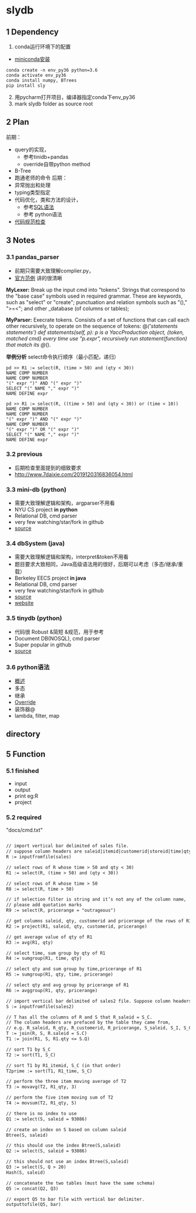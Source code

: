 # slydb

## 1 Dependency
1. conda运行环境下的配置
- [miniconda安装](https://docs.conda.io/en/latest/miniconda.html)
```conda
conda create -n env_py36 python=3.6
conda activate env_py36
conda install numpy, BTrees
pip install sly
```
2. 用pycharm打开项目，编译器指定conda下env_py36
3. mark slydb folder as source root

## 2 Plan

前期：
- query的实现，
    - 参考tinidb+pandas
    - override自带python method
- B-Tree
- 跑通老师的命令
后期：
- 异常抛出和处理
- typing类型指定
- 代码优化，类和方法的设计，
    - 参考[SQL语法](https://www.w3school.com.cn/sql/index.asp)
    - 参考 python语法
- [代码规范检查](https://zh-google-styleguide.readthedocs.io/en/latest/google-python-styleguide/contents/)



## 3 Notes
### 3.1 pandas_parser
- 前期只需要大致理解complier.py，
- [官方范例](https://sly.readthedocs.io/en/latest/sly.html#writing-a-lexer)
讲的很清晰

**MyLexer:** Break up the input cmd into "tokens".
Strings that correspond to the "base case" symbols used in required grammar.
These are keywords, such as "select" or "create";
punctuation and relation symbols such as "()," ">=<";
and other _database (of columns or tables);

**MyParser:** Execrate tokens.
Consists of a set of functions that can call each other recursively,
to operate on the sequence of tokens:
        @_('statements statements')
        def statements(self, p):
p is a YaccProduction object, {token, matched cmd}
every time use "p.expr", recursively run statement(function) that match its @_().

**举例分析**
select命令执行顺序（最小匹配，递归）
```
pd >> R1 := select(R, (time > 50) and (qty < 30))
NAME COMP NUMBER
NAME COMP NUMBER
"(" expr ")" AND "(" expr ")"
SELECT "(" NAME "," expr ")"
NAME DEFINE expr

pd >> R1 := select(R, ((time > 50) and (qty < 30)) or (time < 10))
NAME COMP NUMBER
NAME COMP NUMBER
"(" expr ")" AND "(" expr ")"
NAME COMP NUMBER
"(" expr ")" OR "(" expr ")"
SELECT "(" NAME "," expr ")"
NAME DEFINE expr
```


### 3.2 previous
- 后期检查里面提到的细致要求
- http://www.7daixie.com/2019120316836054.html

### 3.3 mini-db (python)
- 需要大致理解逻辑和架构，argparser不用看
- NYU CS project **in python**
- Relational DB, cmd parser
- very few watching/star/fork in github
- [source](https://github.com/samarthtambad/mini-db)

### 3.4 dbSystem (java)
- 需要大致理解逻辑和架构，interpret&token不用看
- 题目要求大致相同，Java高级语法用的很好，后期可以考虑（多态/继承/重载）
- Berkeley EECS project **in java**
- Relational DB, cmd parser
- very few watching/star/fork in github
- [source](https://github.com/timkchan/dbSystem)
- [website](https://inst.eecs.berkeley.edu/~cs61b/fa15/hw/proj1/)


### 3.5 tinydb (python)
- 代码很 Robust &简短 &规范，用于参考
- Document DB(NOSQL), cmd parser
- Super popular in github
- [source]()

### 3.6 python语法
- [概述](https://blog.csdn.net/mk1843109092/article/details/96968465?utm_medium=distribute.pc_relevant.none-task-blog-title-2&spm=1001.2101.3001.4242)
- 多态
- 继承
- [Override](https://docs.python.org/zh-cn/3/reference/datamodel.html#special-method-names)
- 装饰器@
- lambda, filter, map

## directory


## 5 Function
### 5.1 finished
- input
- output
- print eg:R
- project
### 5.2 required
"docs/cmd.txt"
```txt

// import vertical bar delimited of sales file.
// suppose column headers are saleid|itemid|customerid|storeid|time|qty|pricerange
R := inputfromfile(sales)

// select rows of R whose time > 50 and qty < 30)
R1 := select(R, (time > 50) and (qty < 30))

// select rows of R whose time > 50
R8 := select(R, time > 50)

// if selection filter is string and it’s not any of the column name,
// please add quotation marks
R9 := select(R, pricerange = "outrageous")

// get columns saleid, qty, customerid and pricerange of the rows of R1
R2 := project(R1, saleid, qty, customerid, pricerange)

// get average value of qty of R1
R3 := avg(R1, qty)

// select time, sum group by qty of R1
R4 := sumgroup(R1, time, qty)

// select qty and sum group by time,pricerange of R1
R5 := sumgroup(R1, qty, time, pricerange)

// select qty and avg group by pricerange of R1
R6 := avggroup(R1, qty, pricerange)

// import vertical bar delimited of sales2 file. Suppose column headers are saleid|I|C|S|T|Q|P
S := inputfromfile(sales2)

// T has all the columns of R and S that R_saleid = S_C.
// The column headers are prefaced by the table they came from,
// e.g. R_saleid, R_qty, R_customerid, R_pricerange, S_saleid, S_I, S_C, S_S, S_T, S_Q, S_P
T := join(R, S, R.saleid = S.C)
T1 := join(R1, S, R1.qty <= S.Q)

// sort T1 by S_C
T2 := sort(T1, S_C)

// sort T1 by R1_itemid, S_C (in that order)
T2prime := sort(T1, R1_time, S_C)

// perform the three item moving average of T2
T3 := movavg(T2, R1_qty, 3)

// perform the five item moving sum of T2
T4 := movsum(T2, R1_qty, 5)

// there is no index to use
Q1 := select(S, saleid = 93086)

// create an index on S based on column saleid
Btree(S, saleid)

// this should use the index Btree(S,saleid)
Q2 := select(S, saleid = 93086)

// this should not use an index Btree(S,saleid)
Q3 := select(S, Q > 20)
Hash(S, saleid)

// concatenate the two tables (must have the same schema)
Q5 := concat(Q2, Q3)

// export Q5 to bar file with vertical bar delimiter.
outputtofile(Q5, bar)

```




